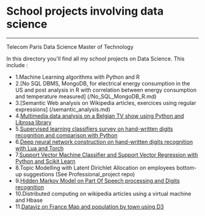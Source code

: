 # School projects involving data science
-----------------
Telecom Paris Data Science Master of Technology

In this directory you'll find all my school projects on Data Science. This include :
- 1.Machine Learning algorithms with Python and R
- 2.[No SQL DBMS, MongoDB, for electrical energy consumption in the US and post analysis in R with correlation between energy consumption and temperature measured] (/No_SQL_MongoDB_R.md) 
- 3.[Semantic Web analysis on Wikipedia articles, exercices using regular expressions] (/semantic_analysis.md) 
- 4.[Multimedia data analysis on a Belgian TV show using Python and Librosa library](/CES2016_TP_multimédia_SDGDASMMFv2.ipynb)
- 5.[Supervised learning classifiers survey on hand-written digits recognition and comparison with Python](/TP_evaluationclassif_MMF.ipynb)
- 6.[Deep neural network construction on hand-written digits recognition with Lua and Torch](/train_mnist.lua)
- 7.[Support Vector Machine Classifier and Support Vector Regression with Python and Scikit Learn](/TP_SVM_MMF.ipynb)
- 8.Topic Modelling with Latent Dirichlet Allocation on employees bottom-up suggestions (See Professional_project repo)
- 9.[Hidden Markov Model on Part Of Speech processing and Digits recognition](/TP_HMM_MMF2.ipynb)
- 10.Distributed computing on wikipedia articles using a virtual machine and Hbase
- 11.[Dataviz on France Map and population by town using D3](/index.html)
